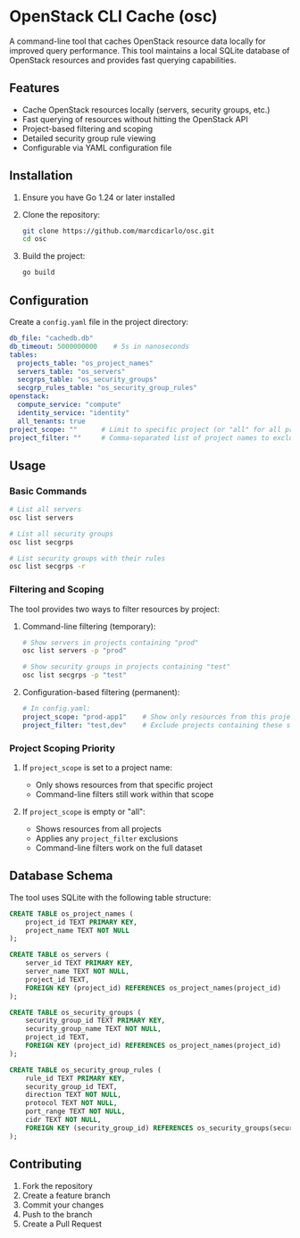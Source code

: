 # OpenStack CLI Cache (osc)

A command-line tool that caches OpenStack resource data locally for improved query performance. This tool maintains a local SQLite database of OpenStack resources and provides fast querying capabilities.

## Features

- Cache OpenStack resources locally (servers, security groups, etc.)
- Fast querying of resources without hitting the OpenStack API
- Project-based filtering and scoping
- Detailed security group rule viewing
- Configurable via YAML configuration file

## Installation

1. Ensure you have Go 1.24 or later installed
2. Clone the repository:

   ```bash
   git clone https://github.com/marcdicarlo/osc.git
   cd osc
   ```

3. Build the project:

   ```bash
   go build
   ```

## Configuration

Create a `config.yaml` file in the project directory:

```yaml
db_file: "cachedb.db"
db_timeout: 5000000000    # 5s in nanoseconds
tables:
  projects_table: "os_project_names"
  servers_table: "os_servers"
  secgrps_table: "os_security_groups"
  secgrp_rules_table: "os_security_group_rules"
openstack:
  compute_service: "compute"
  identity_service: "identity"
  all_tenants: true
project_scope: ""      # Limit to specific project (or "all" for all projects)
project_filter: ""     # Comma-separated list of project names to exclude
```

## Usage

### Basic Commands

```bash
# List all servers
osc list servers

# List all security groups
osc list secgrps

# List security groups with their rules
osc list secgrps -r
```

### Filtering and Scoping

The tool provides two ways to filter resources by project:

1. Command-line filtering (temporary):

   ```bash
   # Show servers in projects containing "prod"
   osc list servers -p "prod"

   # Show security groups in projects containing "test"
   osc list secgrps -p "test"
   ```

2. Configuration-based filtering (permanent):

   ```yaml
   # In config.yaml:
   project_scope: "prod-app1"    # Show only resources from this project
   project_filter: "test,dev"    # Exclude projects containing these strings
   ```

### Project Scoping Priority

1. If `project_scope` is set to a project name:
   - Only shows resources from that specific project
   - Command-line filters still work within that scope

2. If `project_scope` is empty or "all":
   - Shows resources from all projects
   - Applies any `project_filter` exclusions
   - Command-line filters work on the full dataset

## Database Schema

The tool uses SQLite with the following table structure:

```sql
CREATE TABLE os_project_names (
    project_id TEXT PRIMARY KEY,
    project_name TEXT NOT NULL
);

CREATE TABLE os_servers (
    server_id TEXT PRIMARY KEY,
    server_name TEXT NOT NULL,
    project_id TEXT,
    FOREIGN KEY (project_id) REFERENCES os_project_names(project_id)
);

CREATE TABLE os_security_groups (
    security_group_id TEXT PRIMARY KEY,
    security_group_name TEXT NOT NULL,
    project_id TEXT,
    FOREIGN KEY (project_id) REFERENCES os_project_names(project_id)
);

CREATE TABLE os_security_group_rules (
    rule_id TEXT PRIMARY KEY,
    security_group_id TEXT,
    direction TEXT NOT NULL,
    protocol TEXT NOT NULL,
    port_range TEXT NOT NULL,
    cidr TEXT NOT NULL,
    FOREIGN KEY (security_group_id) REFERENCES os_security_groups(security_group_id)
);
```

## Contributing

1. Fork the repository
2. Create a feature branch
3. Commit your changes
4. Push to the branch
5. Create a Pull Request
